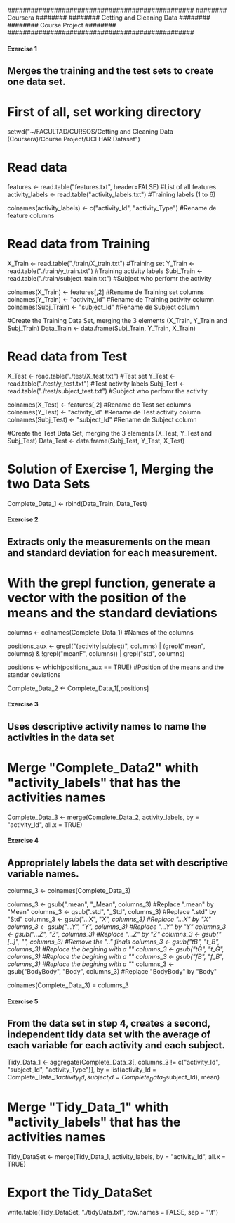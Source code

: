 ################################################
########            Coursera            ########
########    Getting and Cleaning Data   ########
########        Course Project          ########
################################################


####    Exercise 1

##  Merges the training and the test sets to create one data set.


#   First of all, set working directory
setwd("~/FACULTAD/CURSOS/Getting and Cleaning Data (Coursera)/Course Project/UCI HAR Dataset")


#   Read data
features <- read.table("features.txt", header=FALSE)  #List of all features
activity_labels <- read.table("activity_labels.txt")  #Training labels (1 to 6)

colnames(activity_labels) <- c("activity_Id", "activity_Type")  #Rename de feature columns


#   Read data from Training
X_Train <- read.table("./train/X_train.txt")  #Training set
Y_Train <- read.table("./train/y_train.txt")  #Training activity labels
Subj_Train <- read.table("./train/subject_train.txt")  #Subject who perfomr the activity

colnames(X_Train) <- features[,2]  #Rename de Training set columns
colnames(Y_Train) <- "activity_Id"  #Rename de Training activity column
colnames(Subj_Train) <- "subject_Id"  #Rename de Subject column

#Create the Training Data Set, merging the 3 elements (X_Train, Y_Train and Subj_Train) 
Data_Train <- data.frame(Subj_Train, Y_Train, X_Train)
    
#   Read data from Test
X_Test <- read.table("./test/X_test.txt")  #Test set
Y_Test <- read.table("./test/y_test.txt")  #Test activity labels
Subj_Test <- read.table("./test/subject_test.txt")  #Subject who perfomr the activity

colnames(X_Test) <- features[,2]  #Rename de Test set columns
colnames(Y_Test) <- "activity_Id"  #Rename de Test activity column
colnames(Subj_Test) <- "subject_Id"  #Rename de Subject column

#Create the Test Data Set, merging the 3 elements (X_Test, Y_Test and Subj_Test) 
Data_Test <- data.frame(Subj_Test, Y_Test, X_Test)


# Solution of Exercise 1, Merging the two Data Sets

Complete_Data_1 <- rbind(Data_Train, Data_Test)



####    Exercise 2

##  Extracts only the measurements on the mean and standard deviation for each measurement.


# With the grepl function, generate a vector with the position of the means and the standard deviations

columns <- colnames(Complete_Data_1)  #Names of the columns

positions_aux <- grepl("(activity|subject)", columns) | (grepl("mean", columns) & !grepl("meanF", columns)) | grepl("std", columns)

positions <- which(positions_aux == TRUE)  #Position of the means and the standar deviations

Complete_Data_2 <- Complete_Data_1[,positions]



####    Exercise 3

## Uses descriptive activity names to name the activities in the data set

# Merge "Complete_Data2" whith "activity_labels" that has the activities names
Complete_Data_3 <- merge(Complete_Data_2, activity_labels, by = "activity_Id", all.x = TRUE)



####    Exercise 4

## Appropriately labels the data set with descriptive variable names. 

columns_3 <- colnames(Complete_Data_3)

columns_3 <- gsub(".mean", "_Mean", columns_3)  #Replace ".mean" by "Mean"
columns_3 <- gsub(".std", "_Std", columns_3)  #Replace ".std" by "Std"
columns_3 <- gsub("...X", "_X", columns_3)  #Replace "...X" by "X"
columns_3 <- gsub("...Y", "_Y", columns_3)  #Replace "...Y" by "Y"
columns_3 <- gsub("...Z", "_Z", columns_3)  #Replace "...Z" by "Z"
columns_3 <- gsub("[..]", "", columns_3)  #Remove the ".." finals
columns_3 <- gsub("tB", "t_B", columns_3)  #Replace the begining with a "_"
columns_3 <- gsub("tG", "t_G", columns_3)  #Replace the begining with a "_"
columns_3 <- gsub("fB", "f_B", columns_3)  #Replace the begining with a "_"
columns_3 <- gsub("BodyBody", "Body", columns_3)  #Replace "BodyBody" by "Body"

colnames(Complete_Data_3) = columns_3



####    Exercise 5

## From the data set in step 4, creates a second, independent tidy data set with the average of each variable for each activity and each subject. 


Tidy_Data_1 <- aggregate(Complete_Data_3[, columns_3 != c("activity_Id", "subject_Id", "activity_Type")], by = list(activity_Id = Complete_Data_3$activity_Id, subject_Id = Complete_Data_3$subject_Id), mean)

# Merge "Tidy_Data_1" whith "activity_labels" that has the activities names
Tidy_DataSet <- merge(Tidy_Data_1, activity_labels, by = "activity_Id", all.x = TRUE)

# Export the Tidy_DataSet
write.table(Tidy_DataSet, "./tidyData.txt", row.names = FALSE, sep = "\t")

